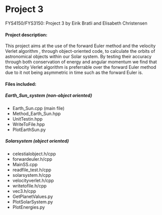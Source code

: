 # Project 3
FYS4150/FYS3150: Project 3 by Eirik Bratli and Elisabeth Christensen

#### Project description:
This project aims at the use of the forward Euler method and the velocity Verlet algorithm , through object-oriented code, to calculate the orbits of astronomical objects within our Solar system. By testing their accuracy through both conservation of energy and angular momentum we find that the velocity Verlet algorithm is preferrable over the forward Euler method due to it not being asymmetric in time such as the forward Euler is.

#### Files included:
##### Earth_Sun_system (non-object oriented)
  

  - Earth_Sun.cpp (main file)
  - Method_Earth_Sun.hpp
  - UnitTestin.hpp
  - WriteToFile.hpp
  - PlotEarthSun.py

##### Solarsystem (object oriented)
  - celestialobject.h/cpp
  - forwardeuler.h/cpp
  - MainSS.cpp
  - readfile_test.h/cpp
  - solarsystem.h/cpp
  - velocityverlet.h/cpp
  - writetofile.h/cpp
  - vec3.h/cpp
  - GetPlanetValues.py
  - PlotSolarSystem.py
  - PlotEnergies.py
